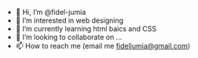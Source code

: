 - 👋 Hi, I’m @fidel-jumia
- 👀 I’m interested in web designing
- 🌱 I’m currently learning html baics and CSS
- 💞️ I’m looking to collaborate on ...
- 📫 How to reach me (email me fideljumia@gmail.com)

<!---
fidel-jumia/fidel-jumia is a ✨ special ✨ repository because its `README.md` (this file) appears on your GitHub profile.
You can click the Preview link to take a look at your changes.
--->
